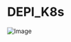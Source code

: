 # DEPI_K8s
![Image](https://github.com/user-attachments/assets/153af5e0-862c-4772-ad38-521f3aa5fd79)
